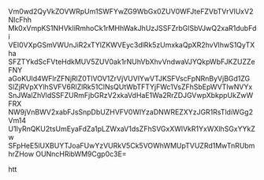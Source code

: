 Vm0wd2QyVkZOVWRpUm1SWFYwZG9WbGx0ZUV0WFJteFZVbTVrVlUxV2NIcFhh
Mk0xVmpKS1NHVkliRmhoCk1rMHhWakJhUzJSSFZrbGlSbVJwQ2xaR1dubFdi
VEI0VXpGSmVWUnJiR2xTYlZKWVEyc3dlRk5zUmxkaQpXR2hvVlhwS1QyTXha
SFZTYkdScFVteHdkMUV5ZUV0ak1rNUhVbXhvVndwaVJYQkpWbFJKZUZZeFNY
aGoKUld4WFlrZFNjRlZ0TlVOV1ZrVjVUVlYwVTJKSFVscFpNRnByVjBGd1ZG
SlZjRVpXYlhSVFV6RlZlRk51ClNsQUtWbTFTYjFWc1VsZFhSbEpWVTIwNVYx
SnJWalZhVldSSFZURmFjbGRzV2xkaVdHaE1Wa2RrZDJGVwpXbkppUkZwWFRX
NW9jVnBWV2xabFJsSnpDbUZHVFV0WlYzaDNWREZXYzJGR1RsTldiWGg2Vm14
U1IyRnQKU2tsUmEyaFdZa1pLZWxaV1dsZFhSVGxXWlVkR1YxWXlhSGxYYkZw
SFpHeE5lUXBUYTJoaFUwYzVURkV5Ck5VOWhWMUpTVUZRd1MwTnRUbmhrZHow
OUNncHRibWM9Cgp0c3E=

htt